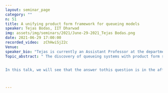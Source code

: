 ```yaml
---
layout: seminar_page
category: ""
n: 51
title: A unifying product form framework for queueing models
speaker: Tejas Bodas, IIT Dharwad
img: assets/img/seminars/2021/June-29-2021_Tejas Bodas.png
date: 2021-06-29 17:00:00 
recorded_video:  zChHwiSj22c
Venue: 
speaker_bio: "Tejas is currently an Assistant Professor at the department of Electricalengineering at IIT Dharwad from January 2020. Prior to this, he was a C.V.Raman postdoc in the ECE department at IISc. He has also been a short-termpostdoc at the University of Antwerp in Belgium, a full time postdoc from 2016to 2018 at LAAS, CNRS Toulouse in France and a visiting fellow at TIFR, Mumbai.He received his M.Tech and Ph.D (dual degree) from IIT Bombay in 2016. Hisresearch interests are in Stochastic processes, Queueing theory, Game theory,Markov decision processes and Reinforcement learning."
Topic_abstract: " The discovery of queueing systems with product form stationary distribution is probably one of the fundamental contributions in queueing theory. In fact, the work on product form distribution for Jackson networks was considered among the 10 most influential titles in INFORMS Management Science journal. Recent years have witnessed a surge of interest in parallel server models with multi-class jobs. In two recent studies by Visschers et al. (Multi-type job and server model,Queueing Systems 2012) and Krzesinski (Order Independent queues, Queueing Networks, 2011), sufficient conditions have been obtained for such systems tohave a product form. These two results differ in their Markovian descriptor for the underlying system and have led to two separate streams of research, where each approach includes applications that are not covered by the other. Anatural question that arises is whether the two approaches can be generalized while preserving product-form.


In this talk, we will see that the answer tothis question is in the affirmative. I will introduce a token based centralqueue framework that not only offers a unifying product form analysis for thetwo models, but also covers applications that are not subsumed by them. In thistalk, we will also see an application of this new framework to redundancy basedqueueing systems that have become increasingly popular in recent times. Thistalk is based on a joint work with U. Ayesta and Maaike Verloop from theUniversity of Toulouse and J.L. Dorsman from the University of Amsterdam andwas recently accepted for publication in INFORMS Operations Research."



---
```


